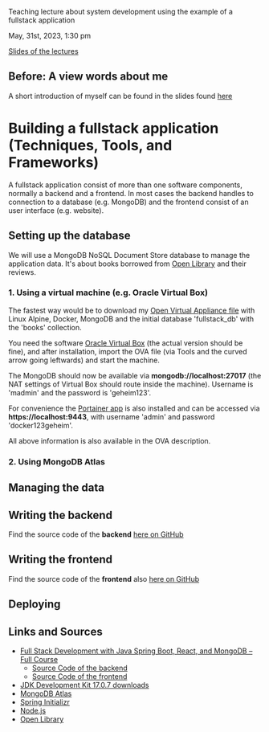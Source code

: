Teaching lecture about system development using the example of a fullstack application

May, 31st, 2023, 1:30 pm

[Slides of the lectures](link)

## Before: A view words about me

A short introduction of myself can be found in the slides found [here](link)

# Building a fullstack application (Techniques, Tools, and Frameworks)

A fullstack application consist of more than one software components, normally a backend and a frontend.
In most cases the backend handles to connection to a database (e.g. MongoDB) and the frontend consist of an user interface (e.g. website).

## Setting up the database

We will use a MongoDB NoSQL Document Store database to manage the application data. It's about books borrowed from [Open Library](https://openlibrary.org/) and their reviews.

### 1. Using a virtual machine (e.g. Oracle Virtual Box)

The fastest way would be to download my [Open Virtual Appliance file](https://cloud.nstweb.de/s/b8BnXxajW9eqLr8)
with Linux Alpine, Docker, MongoDB and the initial database 'fullstack_db' with the 'books' collection.

You need the software [Oracle Virtual Box](https://www.virtualbox.org/wiki/Downloads) (the actual version should be fine),
and after installation, import the OVA file (via Tools and the curved arrow going leftwards) and start the machine.

The MongoDB should now be available via **mongodb://localhost:27017** (the NAT settings of Virtual Box should route inside the machine).
Username is 'madmin' and the password is 'geheim123'.

For convenience the [Portainer app](https://www.portainer.io/) is also installed and can be accessed via **https://localhost:9443**,
with username 'admin' and password 'docker123geheim'.

All above information is also available in the OVA description.

### 2. Using MongoDB Atlas

## Managing the data


## Writing the backend

Find the source code of the **backend** [here on GitHub](https://github.com/phd4hd/fullstack-backend)

## Writing the frontend

Find the source code of the **frontend** also [here on GitHub](https://github.com/phd4hd/fullstack-frontend)

## Deploying





## Links and Sources

- [Full Stack Development with Java Spring Boot, React, and MongoDB – Full Course](https://www.youtube.com/watch?v=5PdEmeopJVQ)
  - [Source Code of the backend](https://github.com/fhsinchy/movieist)
  - [Source Code of the frontend](https://github.com/GavinLonDigital/movie-gold-v1)
- [JDK Development Kit 17.0.7 downloads](https://www.oracle.com/java/technologies/downloads/#java17)
- [MongoDB Atlas](https://www.mongodb.com/atlas/database)
- [Spring Initializr](https://start.spring.io/)
- [Node.js](https://nodejs.org/en)
- [Open Library](https://openlibrary.org/)
